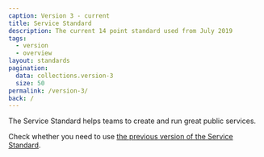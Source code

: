 ```yaml
---
caption: Version 3 - current
title: Service Standard
description: The current 14 point standard used from July 2019
tags:
  - version
  - overview
layout: standards
pagination:
  data: collections.version-3
  size: 50
permalink: /version-3/
back: /
---
```


The Service Standard helps teams to create and run great public services.

Check whether you need to use [the previous version of the Service Standard](/version-2/).
